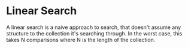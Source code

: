 # Linear Search

A linear search is a naive approach to search, that doesn't assume any structure to the collection
it's searching through. In the worst case, this takes N comparisons where N is the length of the
collection.
